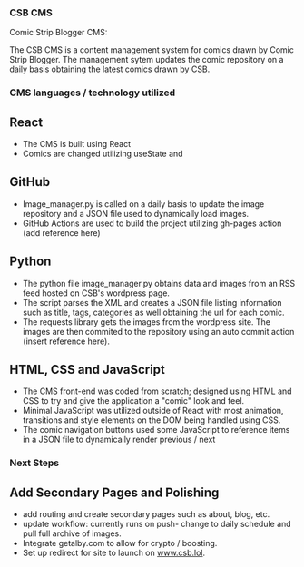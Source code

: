 ### CSB CMS
Comic Strip Blogger CMS:

The CSB CMS is a content management system for comics drawn by Comic Strip Blogger. The management sytem updates the comic repository on a daily basis obtaining the latest comics drawn by CSB.

### CMS languages / technology utilized
## React
- The CMS is built using React
- Comics are changed utilizing useState and 
## GitHub
- Image_manager.py is called on a daily basis to update the image repository and a JSON file used to dynamically load images.
- GitHub Actions are used to build the project utilizing gh-pages action (add reference here)
## Python
- The python file image_manager.py obtains data and images from an RSS feed hosted on CSB's wordpress page.
- The script parses the XML and creates a JSON file listing information such as title, tags, categories as well obtaining the url for each comic.
- The requests library gets the images from the wordpress site. The images are then commited to the repository using an auto commit action (insert reference here).
## HTML, CSS and JavaScript
- The CMS front-end was coded from scratch; designed using HTML and CSS to try and give the application a "comic" look and feel. 
- Minimal JavaScript was utilized outside of React with most animation, transitions and style elements on the DOM being handled using CSS.
- The comic navigation buttons used some JavaScript to reference items in a JSON file to dynamically render previous / next

### Next Steps
## Add Secondary Pages and Polishing
- add routing and create secondary pages such as about, blog, etc.
- update workflow: currently runs on push- change to daily schedule and pull full archive of images.
- Integrate getalby.com to allow for crypto  / boosting.
- Set up redirect for site to launch on www.csb.lol.  

 